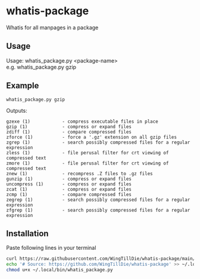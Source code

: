 # whatis-package
Whatis for all manpages in a package

## Usage
Usage: whatis_package.py \<package-name>  
e.g. whatis_package.py gzip

## Example
```
whatis_package.py gzip  
```
Outputs:
```
gzexe (1)            - compress executable files in place
gzip (1)             - compress or expand files
zdiff (1)            - compare compressed files
zforce (1)           - force a '.gz' extension on all gzip files
zgrep (1)            - search possibly compressed files for a regular expression
zless (1)            - file perusal filter for crt viewing of compressed text
zmore (1)            - file perusal filter for crt viewing of compressed text
znew (1)             - recompress .Z files to .gz files
gunzip (1)           - compress or expand files
uncompress (1)       - compress or expand files
zcat (1)             - compress or expand files
zcmp (1)             - compare compressed files
zegrep (1)           - search possibly compressed files for a regular expression
zfgrep (1)           - search possibly compressed files for a regular expression
```

## Installation
Paste following lines in your terminal
```bash
curl https://raw.githubusercontent.com/WingTillDie/whatis-package/main/whatis_package.py > ~/.local/bin/whatis_package.py
echo '# Source: https://github.com/WingTillDie/whatis-package' >> ~/.local/bin/whatis_package.py
chmod u+x ~/.local/bin/whatis_package.py
```